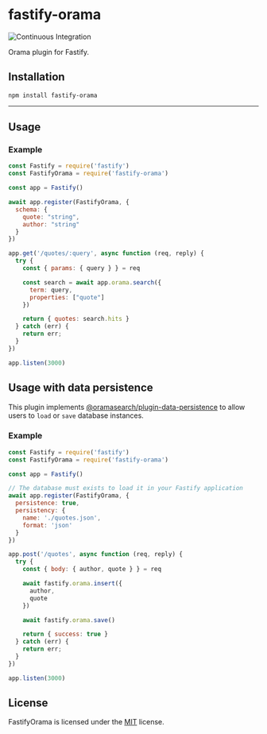 # fastify-orama

![Continuous Integration](https://github.com/mateonunez/fastify-orama/workflows/ci/badge.svg)

Orama plugin for Fastify.

## Installation

```
npm install fastify-orama
```
****
## Usage

### Example

```js
const Fastify = require('fastify')
const FastifyOrama = require('fastify-orama')

const app = Fastify()

await app.register(FastifyOrama, {
  schema: {
    quote: "string",
    author: "string"
  }
})

app.get('/quotes/:query', async function (req, reply) {
  try {
    const { params: { query } } = req

    const search = await app.orama.search({
      term: query,
      properties: ["quote"]
    })

    return { quotes: search.hits }
  } catch (err) {
    return err;
  }
})

app.listen(3000)
```

## Usage with data persistence

This plugin implements [@oramasearch/plugin-data-persistence](https://github.com/oramasearch/plugin-data-persistence) to allow users to `load` or `save` database instances.

### Example

```js
const Fastify = require('fastify')
const FastifyOrama = require('fastify-orama')

const app = Fastify()

// The database must exists to load it in your Fastify application
await app.register(FastifyOrama, {
  persistence: true,
  persistency: {
    name: './quotes.json',
    format: 'json'
  }
})

app.post('/quotes', async function (req, reply) {
  try {
    const { body: { author, quote } } = req

    await fastify.orama.insert({
      author,
      quote
    })

    await fastify.orama.save()

    return { success: true }
  } catch (err) {
    return err;
  }
})

app.listen(3000)
```


## License

FastifyOrama is licensed under the [MIT](LICENSE) license.
